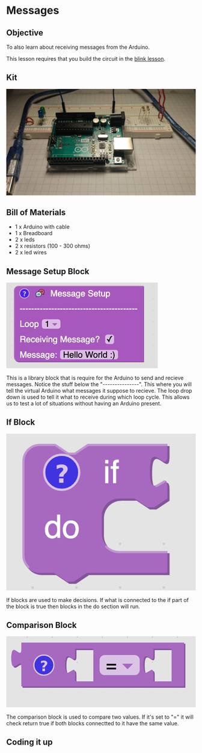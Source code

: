 # Messages

## Objective

To also learn about receiving messages from the Arduino.

This lesson requires that you build the circuit in the [blink lesson](blink.md).

## Kit

![kit](../assets/blink/kit.jpg)

## Bill of Materials

- 1 x Arduino with cable
- 1 x Breadboard
- 2 x leds
- 2 x resistors (100 - 300 ohms)
- 2 x led wires

## Message Setup Block

![message setup](../assets/messages/message_setup.png)

This is a library block that is require for the Arduino to send and recieve messages. Notice the stuff below the "---------------". This where you will tell the virtual Arduino what messages it suppose to recieve. The loop drop down is used to tell it what to receive during which loop cycle. This allows us to test a lot of situations without having an Arduino present.

## If Block

![if block](../assets/messages/if_block.png)

If blocks are used to make decisions. If what is connected to the if part of the block is true then blocks in the do section will run.

## Comparison Block

![comparison block](../assets/messages/comparison_block.png)

The comparison block is used to compare two values. If it's set to "=" it will check return true if both blocks connectted to it have the same value.

## Coding it up

